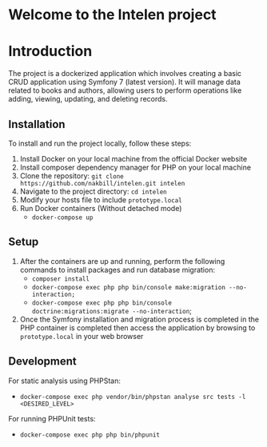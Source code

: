 # Welcome to the Intelen project

# Introduction
The project is a dockerized application which involves creating a basic CRUD application using Symfony 7 (latest version). It will manage data related to books and authors, allowing users to perform operations like adding, viewing, updating, and deleting records.

## Installation
To install and run the project locally, follow these steps:

1. Install Docker on your local machine from the official Docker website
2. Install composer dependency manager for PHP on your local machine
3. Clone the repository:  ```git clone https://github.com/nakbill/intelen.git intelen```
4. Navigate to the project directory: ```cd intelen```
5. Modify your hosts file to include ```prototype.local```
6. Run Docker containers (Without detached mode)
    - ```docker-compose up```
## Setup
1. After the containers are up and running, perform the following commands to install packages and run database migration:
   -  ```composer install```
   -  ```docker-compose exec php php bin/console make:migration --no-interaction;```
   -  ```docker-compose exec php php bin/console doctrine:migrations:migrate --no-interaction```;
2. Once the Symfony installation and migration process is completed in the PHP container is completed then access the application by browsing to ```prototype.local``` in your web browser

## Development
For static analysis using PHPStan:
- ```docker-compose exec php vendor/bin/phpstan analyse src tests -l <DESIRED_LEVEL>```
  
For running PHPUnit tests:
- ```docker-compose exec php php bin/phpunit```
